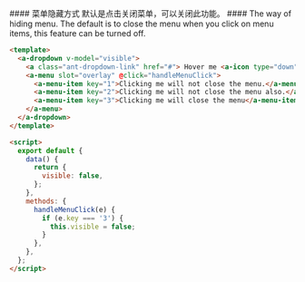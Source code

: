 <cn>
#### 菜单隐藏方式
默认是点击关闭菜单，可以关闭此功能。
</cn>

<us>
#### The way of hiding menu.
The default is to close the menu when you click on menu items, this feature can be turned off.
</us>

```html
<template>
  <a-dropdown v-model="visible">
    <a class="ant-dropdown-link" href="#"> Hover me <a-icon type="down" /> </a>
    <a-menu slot="overlay" @click="handleMenuClick">
      <a-menu-item key="1">Clicking me will not close the menu.</a-menu-item>
      <a-menu-item key="2">Clicking me will not close the menu also.</a-menu-item>
      <a-menu-item key="3">Clicking me will close the menu</a-menu-item>
    </a-menu>
  </a-dropdown>
</template>

<script>
  export default {
    data() {
      return {
        visible: false,
      };
    },
    methods: {
      handleMenuClick(e) {
        if (e.key === '3') {
          this.visible = false;
        }
      },
    },
  };
</script>
```
